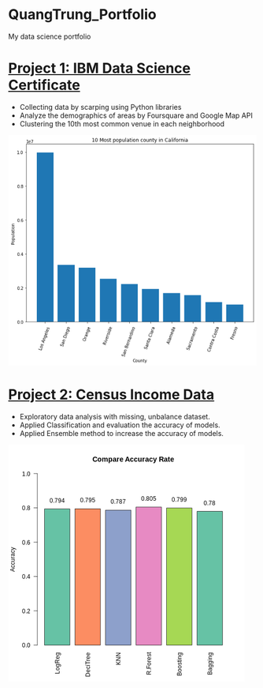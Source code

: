 # QuangTrung_Portfolio
My data science portfolio

# [Project 1: IBM Data Science Certificate](https://github.com/TrungHoang7991/Coursera_Capstone/blob/main/San%20Jose%20Notebook.ipynb)
* Collecting data by scarping using Python libraries
* Analyze the demographics of areas by Foursquare and Google Map API
* Clustering the 10th most common venue in each neighborhood

![](https://github.com/TrungHoang7991/QuangTrung_Portfolio/blob/main/image/download.png)


# [Project 2: Census Income Data](https://colab.research.google.com/drive/1fHbDNAZEDRFP_JWu1DRYj1tv6SuO_mP0?usp=sharing)
* Exploratory data analysis with missing, unbalance dataset.
* Applied Classification and evaluation the accuracy of models.
* Applied Ensemble method to increase the accuracy of models.

![](https://github.com/TrungHoang7991/QuangTrung_Portfolio/blob/main/image/project2.png)
